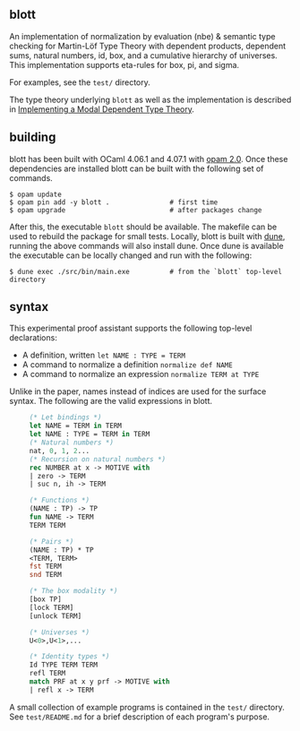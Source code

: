 ## blott

An implementation of normalization by evaluation (nbe) & semantic type checking for Martin-Löf Type
Theory with dependent products, dependent sums, natural numbers, id, box, and a cumulative hierarchy
of universes. This implementation supports eta-rules for box, pi, and sigma.

For examples, see the `test/` directory.

The type theory underlying `blott` as well as the implementation is described in
[Implementing a Modal Dependent Type Theory](https://doi.acm.org/10.1145/3341711).

## building

blott has been built with OCaml 4.06.1 and 4.07.1 with [opam 2.0](https://opam.ocaml.org/). Once
these dependencies are installed blott can be built with the following set of commands.

```
$ opam update
$ opam pin add -y blott .               # first time
$ opam upgrade                          # after packages change
```

After this, the executable `blott` should be available. The makefile can be used to rebuild the
package for small tests. Locally, blott is built with [dune](https://dune.build), running the above
commands will also install dune. Once dune is available the executable can be locally changed and
run with the following:

```
$ dune exec ./src/bin/main.exe          # from the `blott` top-level directory
```

## syntax

This experimental proof assistant supports the following top-level declarations:

 - A definition, written `let NAME : TYPE = TERM`
 - A command to normalize a definition `normalize def NAME`
 - A command to normalize an expression `normalize TERM at TYPE`

Unlike in the paper, names instead of indices are used for the surface syntax. The following are
the valid expressions in blott.

``` ocaml
     (* Let bindings *)
     let NAME = TERM in TERM
     let NAME : TYPE = TERM in TERM
     (* Natural numbers *)
     nat, 0, 1, 2...
     (* Recursion on natural numbers *)
     rec NUMBER at x -> MOTIVE with
     | zero -> TERM
     | suc n, ih -> TERM

     (* Functions *)
     (NAME : TP) -> TP
     fun NAME -> TERM
     TERM TERM

     (* Pairs *)
     (NAME : TP) * TP
     <TERM, TERM>
     fst TERM
     snd TERM

     (* The box modality *)
     [box TP]
     [lock TERM]
     [unlock TERM]

     (* Universes *)
     U<0>,U<1>,...

     (* Identity types *)
     Id TYPE TERM TERM
     refl TERM
     match PRF at x y prf -> MOTIVE with
     | refl x -> TERM
```

A small collection of example programs is contained in the `test/` directory. See `test/README.md`
for a brief description of each program's purpose.
